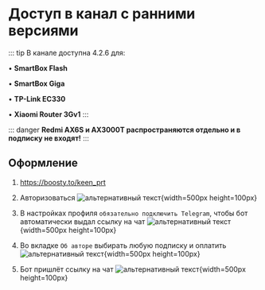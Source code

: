 # Доступ в канал с ранними версиями

::: tip В канале доступна 4.2.6 для:

• **SmartBox Flash**

• **SmartBox Giga**

• **TP-Link EC330**

• **Xiaomi Router 3Gv1**
:::

::: danger
**Redmi AX6S и AX3000T распространяются отдельно и в подписку не входят!**
:::

## Оформление

1. https://boosty.to/keen_prt
2. Авторизоваться
   ![альтернативный текст](/assets/images/wiki/helpful/boosty/2.png){width=500px height=100px}

3. В настройках профиля `обязательно подключить Telegram`, чтобы бот автоматически выдал ссылку на чат
   ![альтернативный текст](/assets/images/wiki/helpful/boosty/3.png){width=500px height=100px}

4. Во вкладке `Об авторе` выбирать любую подписку и оплатить
   ![альтернативный текст](/assets/images/wiki/helpful/boosty/4.png){width=500px height=100px}

5. Бот пришлёт ссылку на чат
   ![альтернативный текст](/assets/images/wiki/helpful/boosty/5.png){width=500px height=100px}
